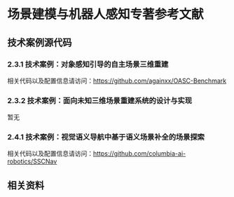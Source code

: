 # 场景建模与机器人感知专著参考文献
## 技术案例源代码
### 2.3.1 技术案例：对象感知引导的自主场景三维重建
相关代码以及配置信息请访问：https://github.com/againxx/OASC-Benchmark
### 2.3.2 技术案例：面向未知三维场景重建系统的设计与实现
暂无
### 2.4.1 技术案例：视觉语义导航中基于语义场景补全的场景探索
相关代码以及配置信息请访问：https://github.com/columbia-ai-robotics/SSCNav



## 相关资料
